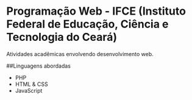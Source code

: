 # Programação Web - IFCE (Instituto Federal de Educação, Ciência e Tecnologia do Ceará)

Atividades acadêmicas envolvendo desenvolvimento web.

##Linguagens abordadas
- PHP
- HTML & CSS
- JavaScript
